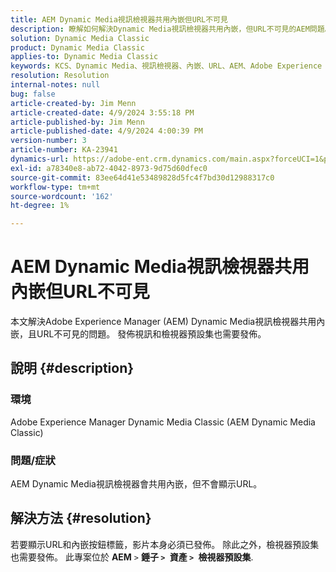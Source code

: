 ```yaml
---
title: AEM Dynamic Media視訊檢視器共用內嵌但URL不可見
description: 瞭解如何解決Dynamic Media視訊檢視器共用內嵌，但URL不可見的AEM問題。
solution: Dynamic Media Classic
product: Dynamic Media Classic
applies-to: Dynamic Media Classic
keywords: KCS、Dynamic Media、視訊檢視器、內嵌、URL、AEM、Adobe Experience Manager、疑難排解
resolution: Resolution
internal-notes: null
bug: false
article-created-by: Jim Menn
article-created-date: 4/9/2024 3:55:18 PM
article-published-by: Jim Menn
article-published-date: 4/9/2024 4:00:39 PM
version-number: 3
article-number: KA-23941
dynamics-url: https://adobe-ent.crm.dynamics.com/main.aspx?forceUCI=1&pagetype=entityrecord&etn=knowledgearticle&id=6326bb8c-89f6-ee11-a1fe-6045bd006268
exl-id: a78340e8-ab72-4042-8973-9d75d60dfec0
source-git-commit: 83ee64d41e53489828d5fc4f7bd30d12988317c0
workflow-type: tm+mt
source-wordcount: '162'
ht-degree: 1%

---
```


# AEM Dynamic Media視訊檢視器共用內嵌但URL不可見


本文解決Adobe Experience Manager (AEM) Dynamic Media視訊檢視器共用內嵌，且URL不可見的問題。 發佈視訊和檢視器預設集也需要發佈。

## 說明 {#description}


### 環境<b> </b>

Adobe Experience Manager Dynamic Media Classic (AEM Dynamic Media Classic)

### 問題/症狀

AEM Dynamic Media視訊檢視器會共用內嵌，但不會顯示URL。


## 解決方法 {#resolution}


若要顯示URL和內嵌按鈕標籤，影片本身必須已發佈。 除此之外，檢視器預設集也需要發佈。 此專案位於 <b>AEM</b> `>`  <b>錘子 `>` </b> <b>資產 `>` </b> <b>檢視器預設集</b>.

